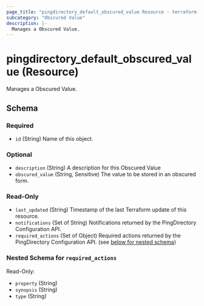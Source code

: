 ```yaml
---
page_title: "pingdirectory_default_obscured_value Resource - terraform-provider-pingdirectory"
subcategory: "Obscured Value"
description: |-
  Manages a Obscured Value.
---
```


# pingdirectory_default_obscured_value (Resource)

Manages a Obscured Value.



<!-- schema generated by tfplugindocs -->
## Schema

### Required

- `id` (String) Name of this object.

### Optional

- `description` (String) A description for this Obscured Value
- `obscured_value` (String, Sensitive) The value to be stored in an obscured form.

### Read-Only

- `last_updated` (String) Timestamp of the last Terraform update of this resource.
- `notifications` (Set of String) Notifications returned by the PingDirectory Configuration API.
- `required_actions` (Set of Object) Required actions returned by the PingDirectory Configuration API. (see [below for nested schema](#nestedatt--required_actions))

<a id="nestedatt--required_actions"></a>
### Nested Schema for `required_actions`

Read-Only:

- `property` (String)
- `synopsis` (String)
- `type` (String)



